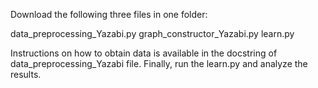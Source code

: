 Download the following three files in one folder:

data_preprocessing_Yazabi.py
graph_constructor_Yazabi.py
learn.py

Instructions on how to obtain data is available in the docstring of data_preprocessing_Yazabi file.
Finally, run the learn.py and analyze the results.
